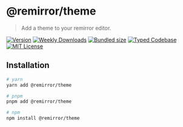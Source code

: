 # @remirror/theme

> Add a theme to your remirror editor.

[![Version][version]][npm] [![Weekly Downloads][downloads-badge]][npm] [![Bundled size][size-badge]][size] [![Typed Codebase][typescript]](#) [![MIT License][license]](#)

[version]: https://flat.badgen.net/npm/v/@remirror/theme/next
[npm]: https://npmjs.com/package/@remirror/theme/v/next
[license]: https://flat.badgen.net/badge/license/MIT/purple
[size]: https://bundlephobia.com/result?p=@remirror/theme
[size-badge]: https://flat.badgen.net/bundlephobia/minzip/@remirror/theme
[typescript]: https://flat.badgen.net/badge/icon/TypeScript?icon=typescript&label
[downloads-badge]: https://badgen.net/npm/dw/@remirror/theme/red?icon=npm

## Installation

```bash
# yarn
yarn add @remirror/theme

# pnpm
pnpm add @remirror/theme

# npm
npm install @remirror/theme
```
